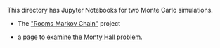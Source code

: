 
This directory has Jupyter Notebooks for two Monte Carlo simulations.

* The <a href="rooms_markov.ipynb">"Rooms Markov Chain"</a> project

* a page to <a href="monty_hall.ipynb">examine the Monty Hall problem</a>.
